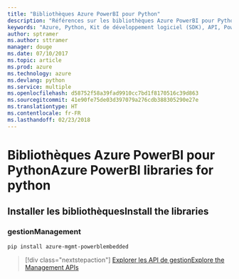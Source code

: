 ```yaml
---
title: "Bibliothèques Azure PowerBI pour Python"
description: "Références sur les bibliothèques Azure PowerBI pour Python"
keywords: "Azure, Python, Kit de développement logiciel (SDK), API, PowerBI"
author: sptramer
ms.author: sttramer
manager: douge
ms.date: 07/10/2017
ms.topic: article
ms.prod: azure
ms.technology: azure
ms.devlang: python
ms.service: multiple
ms.openlocfilehash: d58752f58a39fad9910cc7bd1f8170516c39d863
ms.sourcegitcommit: 41e90fe75de03d397079a276cdb388305290e27e
ms.translationtype: HT
ms.contentlocale: fr-FR
ms.lasthandoff: 02/23/2018
---
```

# <a name="azure-powerbi-libraries-for-python"></a><span data-ttu-id="2d1ee-104">Bibliothèques Azure PowerBI pour Python</span><span class="sxs-lookup"><span data-stu-id="2d1ee-104">Azure PowerBI libraries for python</span></span>

## <a name="install-the-libraries"></a><span data-ttu-id="2d1ee-105">Installer les bibliothèques</span><span class="sxs-lookup"><span data-stu-id="2d1ee-105">Install the libraries</span></span>


### <a name="management"></a><span data-ttu-id="2d1ee-106">gestion</span><span class="sxs-lookup"><span data-stu-id="2d1ee-106">Management</span></span>

```bash
pip install azure-mgmt-powerblembedded
```
> [!div class="nextstepaction"]
> [<span data-ttu-id="2d1ee-107">Explorer les API de gestion</span><span class="sxs-lookup"><span data-stu-id="2d1ee-107">Explore the Management APIs</span></span>](/python/api/overview/azure/powerbi/management)